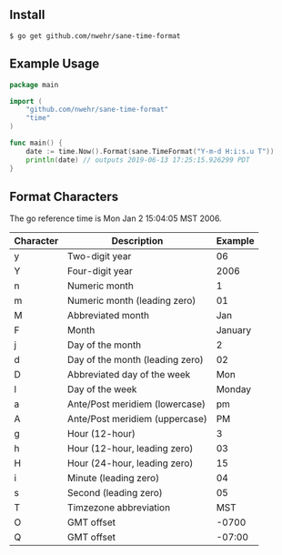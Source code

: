 ## Install ##

```
$ go get github.com/nwehr/sane-time-format
```

## Example Usage ##

```go
package main

import (
	"github.com/nwehr/sane-time-format"
	"time"
)

func main() {
	date := time.Now().Format(sane.TimeFormat("Y-m-d H:i:s.u T"))
	println(date) // outputs 2019-06-13 17:25:15.926299 PDT
}
```

## Format Characters ##

The go reference time is Mon Jan 2 15:04:05 MST 2006.

| Character | Description | Example |
| --------- | ----------- | ------- |
| y | Two-digit year | 06 |
| Y | Four-digit year | 2006 |
| n | Numeric month | 1 |
| m | Numeric month (leading zero) | 01 |
| M | Abbreviated month | Jan |
| F | Month | January |
| j | Day of the month | 2 |
| d | Day of the month (leading zero) | 02 |
| D | Abbreviated day of the week | Mon |
| l | Day of the week | Monday |
| a | Ante/Post meridiem (lowercase) | pm |
| A | Ante/Post meridiem (uppercase) | PM |
| g | Hour (12-hour) | 3 |
| h | Hour (12-hour, leading zero) | 03 |
| H | Hour (24-hour, leading zero) | 15 |
| i | Minute (leading zero) | 04 |
| s | Second (leading zero) | 05 |
| T | Timzezone abbreviation | MST |
| O | GMT offset | -0700 |
| Q | GMT offset | -07:00 |